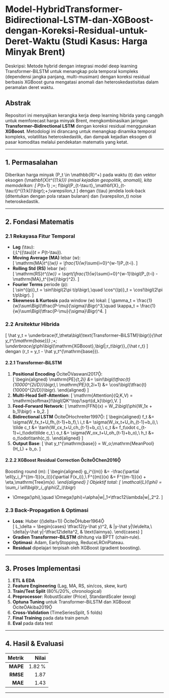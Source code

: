 # Model-HybridTransformer-Bidirectional-LSTM-dan-XGBoost-dengan-Koreksi-Residual-untuk-Deret-Waktu (Studi Kasus: Harga Minyak Brent)
Deskripsi: Metode hybrid dengan integrasi model deep learning Transformer-BiLSTM untuk menangkap pola temporal kompleks (dependensi jangka panjang, multi-musiman) dengan koreksi residual berbasis XGBoost guna mengatasi anomali dan heteroskedastisitas dalam peramalan deret waktu.

## Abstrak  
Repositori ini menyajikan kerangka kerja deep learning hibrida yang canggih untuk memforecast harga minyak Brent, mengkombinasikan jaringan **Transformer–Bidirectional LSTM** dengan koreksi residual menggunakan **XGBoost**. Metodologi ini dirancang untuk menangkap dinamika temporal kompleks, volatilitas heteroskedastik, dan dampak kejadian eksogen di pasar komoditas melalui pendekatan matematis yang ketat.

---

## 1. Permasalahan  
Diberikan harga minyak \(P_t \in \mathbb{R}^+\) pada waktu \(t\) dan vektor eksogen \(\mathbf{X}_t^{(1:k)}\) (misal kejadian geopolitik, anomali), kita memodelkan:
\[
P_{t+1} \;=\; f\bigl(P_{t-\tau:t},\,\mathbf{X}_{t-\tau:t}^{(1:k)}\bigr)\;+\;\varepsilon_t
\]
dengan \(\tau\) jendela look‑back (ditentukan dengan pola rataan bulanan) dan \(\varepsilon_t\) noise heteroskedastik.

---

## 2. Fondasi Matematis

### 2.1 Rekayasa Fitur Temporal  
- **Lag** \(\tau\):  
  \(\;L^{(\tau)}_t = P_{t-\tau}\).  
- **Moving Average (MA)** lebar \(w\):  
  \[
    \mathrm{MA}_t^{(w)}
    = \frac{1}{w}\sum_{i=0}^{w-1}P_{t-i}.
  \]
- **Rolling Std (RS)** lebar \(w\):  
  \[
    \mathrm{RS}_t^{(w)}
    = \sqrt{\frac{1}{w}\sum_{i=0}^{w-1}\bigl(P_{t-i} - \mathrm{MA}_t^{(w)}\bigr)^2}.
  \]
- **Fourier Terms** periode \(p\):  
  \[
    \sin^{(p)}_t = \sin\!\bigl(2\pi t/p\bigr),\quad
    \cos^{(p)}_t = \cos\!\bigl(2\pi t/p\bigr).
  \]
- **Skewness & Kurtosis** pada window \(w\) lokal:
  \[
    \gamma_t = \frac{1}{w}\sum\Bigl(\tfrac{P-\mu}{\sigma}\Bigr)^3,\quad
    \kappa_t = \frac{1}{w}\sum\Bigl(\tfrac{P-\mu}{\sigma}\Bigr)^4.
  \]

### 2.2 Arsitektur Hibrida  
\[
\hat y_t
= \underbrace{f_\theta\bigl(\text{Transformer–BiLSTM}\bigr)}_{\hat y_t^{\mathrm{base}}}
\;+\;
\underbrace{g_\phi\bigl(\mathrm{XGBoost}\,\bigl|\;r_t\bigr)}_{\hat r_t}
\]
dengan \(r_t = y_t - \hat y_t^{\mathrm{base}}\).

#### 2.2.1 Transformer–BiLSTM  
1. **Positional Encoding** citeVaswani2017:  
   \[
   \begin{aligned}
     \mathrm{PE}_{t,2i}   &= \sin\!\bigl(\tfrac{t}{10000^{2i/D}}\bigr),\\
     \mathrm{PE}_{t,2i+1} &= \cos\!\bigl(\tfrac{t}{10000^{2i/D}}\bigr).
   \end{aligned}
   \]
2. **Multi‑Head Self‑Attention**:
   \[
     \mathrm{Attention}(Q,K,V)
     = \mathrm{softmax}\!\bigl(QK^\top/\sqrt{d_k}\bigr)\,V.
   \]
3. **Feed‑Forward Network**:
   \[
     \mathrm{FFN}(x)
     = W_2\bigl(\phi(W_1x + b_1)\bigr) + b_2.
   \]
4. **Bidirectional LSTM** citeHochreiter1997:
   \[
   \begin{aligned}
     f_t &= \sigma(W_fx_t+U_fh_{t-1}+b_f),\\
     i_t &= \sigma(W_ix_t+U_ih_{t-1}+b_i),\\
     \tilde c_t &= \tanh(W_cx_t+U_ch_{t-1}+b_c),\\
     c_t &= f_t\odot c_{t-1}+i_t\odot\tilde c_t,\\
     o_t &= \sigma(W_ox_t+U_oh_{t-1}+b_o),\\
     h_t &= o_t\odot\tanh(c_t).
   \end{aligned}
   \]
5. **Output Base**:
   \[
     \hat y_t^{\mathrm{base}}
     = W_o\;\mathrm{MeanPool}(H_L) + b_o.
   \]

#### 2.2.2 XGBoost Residual Correction citeChen2016  
Boosting round \(m\):
\[
\begin{aligned}
  g_i^{(m)} &= -\frac{\partial \ell(y_i,\,F^{(m-1)}(x_i))}{\partial F(x_i)},\\
  F^{(m)}(x) &= F^{(m-1)}(x) + \eta\,\mathrm{Tree}_m(x).
\end{aligned}
\]
Objektif total:
\[
  \mathcal{L}(\phi) = \sum_i \ell\bigl(r_i,\,g_\phi(Z_i)\bigr)
  + \Omega(\phi),\quad
  \Omega(\phi)=\alpha\|w\|_1+\tfrac12\lambda\|w\|_2^2.
\]

### 2.3 Back‑Propagation & Optimasi  
- **Loss**: Huber (\(\delta=1\)) citeHuber1964  
  \[
  L_\delta =
  \begin{cases}
    \tfrac12(y-\hat y)^2, & |y-\hat y|\le\delta,\\
    \delta|y-\hat y|-\tfrac12\delta^2, & \text{lainnya}.
  \end{cases}
  \]
- **Gradien Transformer–BiLSTM** dihitung via BPTT (chain‑rule).
- **Optimasi**: Adam, EarlyStopping, ReduceLROnPlateau.
- **Residual** dipelajari terpisah oleh XGBoost (gradient boosting).

---

## 3. Proses Implementasi  
1. **ETL & EDA**  
2. **Feature Engineering** (Lag, MA, RS, sin/cos, skew, kurt)  
3. **Train/Test Split** (80%/20%, chronological)  
4. **Preprocessor**: RobustScaler (Price), StandardScaler (exog)  
5. **Optuna Tuning** untuk Transformer–BiLSTM dan XGBoost citeAkiba2019  
6. **Cross‑Validation** (TimeSeriesSplit, 5 folds)  
7. **Final Training** pada data train penuh  
8. **Eval** pada data test 

---

## 4. Hasil & Evaluasi  
| Metrik               | Nilai        |
|---------------------:|-------------:|
| **MAPE**             | 1.82 %       |
| **RMSE**             | 1.87         |
| **MAE**              | 1.43         |

---
